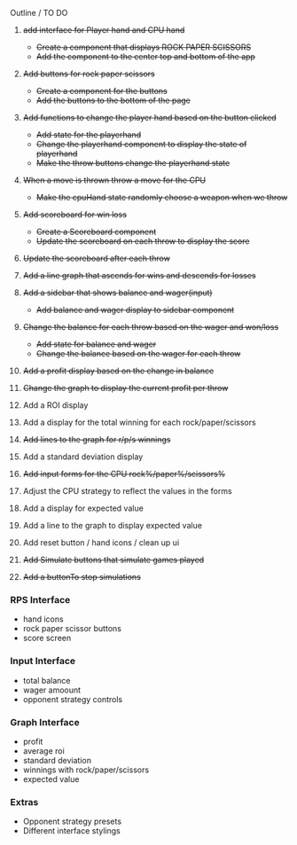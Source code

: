  Outline / TO DO
1.  ~~add interface for Player hand and CPU hand~~
    * ~~Create a component that displays ROCK PAPER SCISSORS~~
    * ~~Add the component to the center top and bottom of the app~~

2.  ~~Add buttons for rock paper scissors~~
    * ~~Create a component for the buttons~~
    * ~~Add the buttons to the bottom of the page~~

3.  ~~Add functions to change the player hand based on the button clicked~~
    * ~~Add state for the playerhand~~
    * ~~Change the playerhand component to display the state of playerhand~~
    * ~~Make the throw buttons change the playerhand state~~

4.  ~~When a move is thrown throw a move for the CPU~~
    * ~~Make the cpuHand state randomly choose a weapon when we throw~~
5.  ~~Add scoreboard for win loss~~
    * ~~Create a Scoreboard component~~
    * ~~Update the scoreboard on each throw to display the score~~

6.  ~~Update the scoreboard after each throw~~

7.  ~~Add a line graph that ascends for wins and descends for losses~~


8.  ~~Add a sidebar that shows balance and wager(input)~~
    * ~~Add balance and wager display to sidebar component~~

9.  ~~Change the balance for each throw based on the wager and won/loss~~
    * ~~Add state for balance and wager~~
    * ~~Change the balance based on the wager for each throw~~

10. ~~Add a profit display based on the change in balance~~

11. ~~Change the graph to display the current profit per throw~~

12. Add a ROI display
13. Add a display for the total winning for each rock/paper/scissors
14. ~~Add lines to the graph for r/p/s winnings~~
15. Add a standard deviation display
16. ~~Add input forms for the CPU rock%/paper%/scissors%~~
17. Adjust the CPU strategy to reflect the values in the forms
18. Add a display for expected value
19. Add a line to the graph to display expected value
20. Add reset button / hand icons / clean up ui
21. ~~Add Simulate buttons that simulate games played~~
22. ~~Add a buttonTo stop simulations~~



### RPS Interface
* hand icons
* rock paper scissor buttons
* score screen

### Input Interface
* total balance
* wager amoount
* opponent strategy controls

### Graph Interface
* profit
* average roi
* standard deviation
* winnings with rock/paper/scissors
* expected value

### Extras
* Opponent strategy presets
* Different interface stylings

